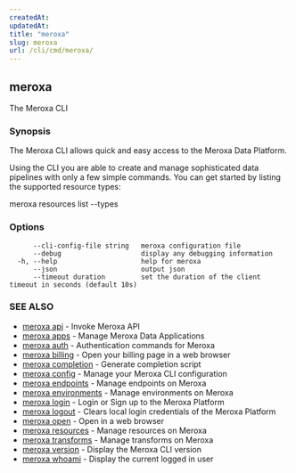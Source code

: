 ```yaml
---
createdAt: 
updatedAt: 
title: "meroxa"
slug: meroxa
url: /cli/cmd/meroxa/
---
```

## meroxa

The Meroxa CLI

### Synopsis

The Meroxa CLI allows quick and easy access to the Meroxa Data Platform.

Using the CLI you are able to create and manage sophisticated data pipelines
with only a few simple commands. You can get started by listing the supported
resource types:

meroxa resources list --types


### Options

```
      --cli-config-file string   meroxa configuration file
      --debug                    display any debugging information
  -h, --help                     help for meroxa
      --json                     output json
      --timeout duration         set the duration of the client timeout in seconds (default 10s)
```

### SEE ALSO

* [meroxa api](/cli/cmd/meroxa-api/)	 - Invoke Meroxa API
* [meroxa apps](/cli/cmd/meroxa-apps/)	 - Manage Meroxa Data Applications
* [meroxa auth](/cli/cmd/meroxa-auth/)	 - Authentication commands for Meroxa
* [meroxa billing](/cli/cmd/meroxa-billing/)	 - Open your billing page in a web browser
* [meroxa completion](/cli/cmd/meroxa-completion/)	 - Generate completion script
* [meroxa config](/cli/cmd/meroxa-config/)	 - Manage your Meroxa CLI configuration
* [meroxa endpoints](/cli/cmd/meroxa-endpoints/)	 - Manage endpoints on Meroxa
* [meroxa environments](/cli/cmd/meroxa-environments/)	 - Manage environments on Meroxa
* [meroxa login](/cli/cmd/meroxa-login/)	 - Login or Sign up to the Meroxa Platform
* [meroxa logout](/cli/cmd/meroxa-logout/)	 - Clears local login credentials of the Meroxa Platform
* [meroxa open](/cli/cmd/meroxa-open/)	 - Open in a web browser
* [meroxa resources](/cli/cmd/meroxa-resources/)	 - Manage resources on Meroxa
* [meroxa transforms](/cli/cmd/meroxa-transforms/)	 - Manage transforms on Meroxa
* [meroxa version](/cli/cmd/meroxa-version/)	 - Display the Meroxa CLI version
* [meroxa whoami](/cli/cmd/meroxa-whoami/)	 - Display the current logged in user


